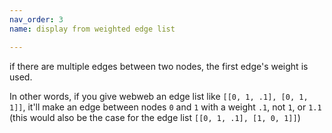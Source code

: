 ```yaml
---
nav_order: 3
name: display from weighted edge list

---
```


if there are multiple edges between two nodes, the first edge's weight is used.

In other words, if you give webweb an edge list like `[[0, 1, .1], [0, 1, 1]]`, it'll make an edge between nodes `0` and `1` with a weight `.1`, not `1`, or `1.1` (this would also be the case for the edge list `[[0, 1, .1], [1, 0, 1]]`)
